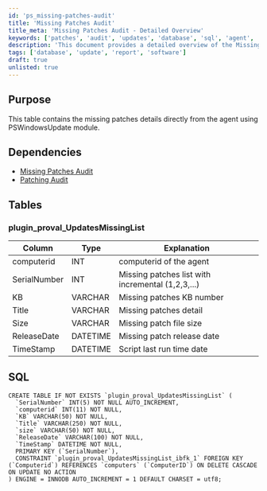 ```yaml
---
id: 'ps_missing-patches-audit'
title: 'Missing Patches Audit'
title_meta: 'Missing Patches Audit - Detailed Overview'
keywords: ['patches', 'audit', 'updates', 'database', 'sql', 'agent', 'proval']
description: 'This document provides a detailed overview of the Missing Patches Audit, including the structure of the missing patches details table, its dependencies, and the SQL command to create the necessary table for tracking missing patches directly from the agent using the PSWindowsUpdate module.'
tags: ['database', 'update', 'report', 'software']
draft: true
unlisted: true
---
```

## Purpose

This table contains the missing patches details directly from the agent using PSWindowsUpdate module.

## Dependencies

- [Missing Patches Audit](https://proval.itglue.com/DOC-5078775-9371056)
- [Patching Audit](https://proval.itglue.com/DOC-5078775-10219452)

## Tables

### plugin_proval_UpdatesMissingList

| Column       | Type     | Explanation                             |
|--------------|----------|-----------------------------------------|
| computerid   | INT      | computerid of the agent                 |
| SerialNumber | INT      | Missing patches list with incremental (1,2,3,...) |
| KB           | VARCHAR  | Missing patches KB number               |
| Title        | VARCHAR  | Missing patches detail                   |
| Size         | VARCHAR  | Missing patch file size                 |
| ReleaseDate  | DATETIME | Missing patch release date              |
| TimeStamp    | DATETIME | Script last run time date               |

## SQL

```
CREATE TABLE IF NOT EXISTS `plugin_proval_UpdatesMissingList` (
  `SerialNumber` INT(5) NOT NULL AUTO_INCREMENT,
  `computerid` INT(11) NOT NULL,
  `KB` VARCHAR(50) NOT NULL,
  `Title` VARCHAR(250) NOT NULL,
  `size` VARCHAR(50) NOT NULL,
  `ReleaseDate` VARCHAR(100) NOT NULL,
  `TimeStamp` DATETIME NOT NULL,
  PRIMARY KEY (`SerialNumber`),
  CONSTRAINT `plugin_proval_UpdatesMissingList_ibfk_1` FOREIGN KEY (`Computerid`) REFERENCES `computers` (`ComputerID`) ON DELETE CASCADE ON UPDATE NO ACTION
) ENGINE = INNODB AUTO_INCREMENT = 1 DEFAULT CHARSET = utf8;
```




